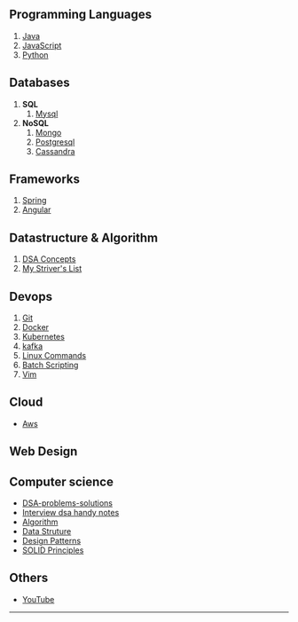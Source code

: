 
## Programming Languages
   1. [Java](https://srimuthurajesh.github.io/Tech-Notes/Java)  
   2. [JavaScript](https://srimuthurajesh.github.io/Tech-Notes/JavaScript)  
   3. [Python](https://srimuthurajesh.github.io/Tech-Notes/Python)  

## Databases
   1. **SQL**  
      1. [Mysql](https://srimuthurajesh.github.io/Tech-Notes/SQL/mysql.html)  
   2. **NoSQL**  
      1. [Mongo](https://srimuthurajesh.github.io/Tech-Notes/NoSql/Mongo.html)  
      2. [Postgresql](https://srimuthurajesh.github.io/Tech-Notes/NoSql/Mongo.html)  
      3. [Cassandra](https://srimuthurajesh.github.io/Tech-Notes/NoSql/Cassandra.html)  

## Frameworks
   1. [Spring](https://srimuthurajesh.github.io/Tech-Notes/Java/Spring)
   2. [Angular](https://srimuthurajesh.github.io/Tech-Notes/JavaScript/Angular)

## Datastructure & Algorithm
   1. [DSA Concepts]() 
   2. [My Striver's List]()
    

## Devops    
   1. [Git](https://srimuthurajesh.github.io/Tech-Notes/devops/git.html)
   2. [Docker](https://srimuthurajesh.github.io/Tech-Notes/devops/docker.html)
   3. [Kubernetes](https://srimuthurajesh.github.io/Tech-Notes/devops/kubernetes.html)
   4. [kafka](https://srimuthurajesh.github.io/Tech-Notes/devops/kafka.html)
   5. [Linux Commands](https://srimuthurajesh.github.io/Tech-Notes/devops/LinuxCommands.html)
   6. [Batch Scripting](https://srimuthurajesh.github.io/Tech-Notes/devops/bash_scripting.html)
   7. [Vim](https://srimuthurajesh.github.io/Tech-Notes/devops/vim.html)

## Cloud 
   - [Aws](https://srimuthurajesh.github.io/Tech-Notes/devops/AWS.html)

## Web Design 
   
## Computer science
   - [DSA-problems-solutions](https://srimuthurajesh.github.io/Tech-Notes/Computer%20science/DSA-problems-solutions)
   - [Interview dsa handy notes](https://srimuthurajesh.github.io/Tech-Notes/Computer%20science/interview-dsa-handy-notes.html)
   - [Algorithm](https://srimuthurajesh.github.io/Tech-Notes/Computer%20science/algorithm.html)
   - [Data Struture](https://srimuthurajesh.github.io/Tech-Notes/Computer%20science/data_structure.html)
   - [Design Patterns](https://srimuthurajesh.github.io/Tech-Notes/Computer%20science/design_patterns.html)
   - [SOLID Principles](https://srimuthurajesh.github.io/Tech-Notes/Computer%20science/solid_principles.html) 

## Others
   - [YouTube](https://srimuthurajesh.github.io/Tech-Notes/YouTube/YouTube-channels.html)
----
